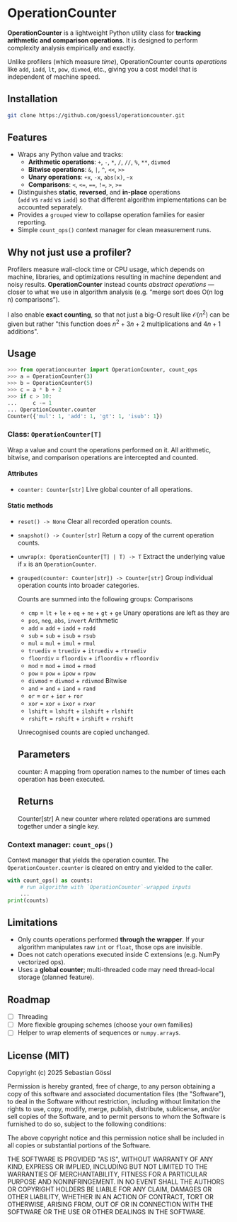 # OperationCounter

**OperationCounter** is a lightweight Python utility class for
**tracking arithmetic and comparison operations**. It is designed to perform
complexity analysis empirically and exactly.

Unlike profilers (which measure *time*), OperationCounter counts *operations*
like `add`, `iadd`, `lt`, `pow`, `divmod`, etc., giving you a cost model that
is independent of machine speed.

## Installation

```bash
git clone https://github.com/goessl/operationcounter.git
```

## Features

- Wraps any Python value and tracks:
  - **Arithmetic operations**: `+`, `-`, `*`, `/`, `//`, `%`, `**`, `divmod`
  - **Bitwise operations**: `&`, `|`, `^`, `<<`, `>>`
  - **Unary operations**: `+x`, `-x`, `abs(x)`, `~x`
  - **Comparisons**: `<`, `<=`, `==`, `!=`, `>`, `>=`
- Distinguishes **static**, **reversed**, and **in-place** operations  
  (`add` vs `radd` vs `iadd`) so that different algorithm implementations can
  be accounted separately.
- Provides a `grouped` view to collapse operation families for easier reporting.
- Simple `count_ops()` context manager for clean measurement runs.

## Why not just use a profiler?

Profilers measure wall-clock time or CPU usage, which depends on machine,
libraries, and optimizations resulting in machine dependent and noisy results.
**OperationCounter** instead counts *abstract operations* — closer to what we
use in algorithm analysis (e.g. “merge sort does O(n log n) comparisons”).

I also enable **exact counting**, so that not just a big-O result like
$\mathcal{O}(n^2)$ can be given but rather "this function does $n^2+3n+2$
multiplications and $4n+1$ additions".

## Usage

```python
>>> from operationcounter import OperationCounter, count_ops
>>> a = OperationCounter(3)
>>> b = OperationCounter(5)
>>> c = a * b + 2
>>> if c > 10:
...     c -= 1
... OperationCounter.counter
Counter({'mul': 1, 'add': 1, 'gt': 1, 'isub': 1})
```

### Class: `OperationCounter[T]`

Wrap a value and count the operations performed on it. All arithmetic, bitwise,
and comparison operations are intercepted and counted.
  
#### Attributes

- `counter: Counter[str]`
  Live global counter of all operations.

#### Static methods

- `reset() -> None`
  Clear all recorded operation counts.

- `snapshot() -> Counter[str]`
  Return a copy of the current operation counts.

- `unwrap(x: OperationCounter[T] | T) -> T`
  Extract the underlying value if `x` is an `OperationCounter`.

- `grouped(counter: Counter[str]) -> Counter[str]`
  Group individual operation counts into broader categories.
  
  Counts are summed into the following groups:
  Comparisons
  - `cmp`      = `lt` + `le` + `eq` + `ne` + `gt` + `ge`
  Unary operations are left as they are
  - `pos`, `neg`, `abs`, `invert`
  Arithmetic
  - `add`      = `add` + `iadd` + `radd`
  - `sub`      = `sub` + `isub` + `rsub`
  - `mul`      = `mul` + `imul` + `rmul`
  - `truediv`  = `truediv` + `itruediv` + `rtruediv`
  - `floordiv` = `floordiv` + `ifloordiv` + `rfloordiv`
  - `mod`      = `mod` + `imod` + `rmod`
  - `pow`      = `pow` + `ipow` + `rpow`
  - `divmod`   = `divmod` + `rdivmod`
  Bitwise
  - `and`      = `and` + `iand` + `rand`
  - `or`       = `or` + `ior` + `ror`
  - `xor`      = `xor` + `ixor` + `rxor`
  - `lshift`   = `lshift` + `ilshift` + `rlshift`
  - `rshift`   = `rshift` + `irshift` + `rrshift`
  
  Unrecognised counts are copied unchanged.
  
  Parameters
  ----------
  counter:
      A mapping from operation names to the number of times each
      operation has been executed.
  
  Returns
  -------
  Counter[str]
      A new counter where related operations are summed together under
      a single key.

### Context manager: `count_ops()`

Context manager that yields the operation counter. The
`OperationCounter.counter` is cleared on entry and yielded to the caller.
```python
with count_ops() as counts:
    # run algorithm with `OperationCounter`-wrapped inputs
    ...
print(counts)
```

## Limitations

- Only counts operations performed **through the wrapper**.
  If your algorithm manipulates raw `int` or `float`, those ops are invisible.
- Does not catch operations executed inside C extensions (e.g. NumPy vectorized
  ops).
- Uses a **global counter**; multi-threaded code may need thread-local storage
  (planned feature).

## Roadmap

- [ ] Threading
- [ ] More flexible grouping schemes (choose your own families)
- [ ] Helper to wrap elements of sequences or `numpy.array`s.

## License (MIT)

Copyright (c) 2025 Sebastian Gössl

Permission is hereby granted, free of charge, to any person obtaining a copy
of this software and associated documentation files (the "Software"), to deal
in the Software without restriction, including without limitation the rights
to use, copy, modify, merge, publish, distribute, sublicense, and/or sell
copies of the Software, and to permit persons to whom the Software is
furnished to do so, subject to the following conditions:

The above copyright notice and this permission notice shall be included in all
copies or substantial portions of the Software.

THE SOFTWARE IS PROVIDED "AS IS", WITHOUT WARRANTY OF ANY KIND, EXPRESS OR
IMPLIED, INCLUDING BUT NOT LIMITED TO THE WARRANTIES OF MERCHANTABILITY,
FITNESS FOR A PARTICULAR PURPOSE AND NONINFRINGEMENT. IN NO EVENT SHALL THE
AUTHORS OR COPYRIGHT HOLDERS BE LIABLE FOR ANY CLAIM, DAMAGES OR OTHER
LIABILITY, WHETHER IN AN ACTION OF CONTRACT, TORT OR OTHERWISE, ARISING FROM,
OUT OF OR IN CONNECTION WITH THE SOFTWARE OR THE USE OR OTHER DEALINGS IN THE
SOFTWARE.
